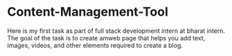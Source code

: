 # Content-Management-Tool
Here is my first task as part of full stack development intern at bharat intern.
The goal of the task is to create amweb page that helps you add text, images,
videos, and other elements required to create a blog.

